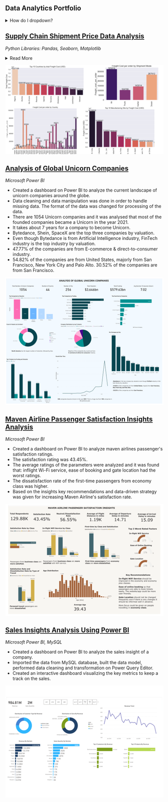 ## Data Analytics Portfolio

<details>
<summary>How do I dropdown?</summary>
<br>
This is how you dropdown.
</details>

## [Supply Chain Shipment Price Data Analysis](https://github.com/ritusantra/Supply-Chain-Shipment-Price-Data-Analysis)
*Python Libraries: Pandas, Seaborn, Matplotlib*
<details>
<summary>Read More</summary>
      <br>
          <ul>
           <li>Data cleaning and manipulation were done on 7000+ records of data.</li>
           <li>Dropping columns, filtering data, changing datatypes and handling date columns were performed.</li>
           <li>Analysis and visualization were executed to present key insights on freight cost based on the country, shipment mode and manufacturing site.</li>
           <li>Total orders: 5572</li>
           <li>Total orderlines: 6175</li>
           <li>Total projects: 130</li>
           <li>Total freight cost $68687760.27</li>
           <li>Nigeria, Zambia and Côte d'Ivoire are the top 3 countries based on Freight Cost (USD).</li>
           <li>Sierra Leone, Angola and Mali are the bottom 3 Countries based on Freight Cost (USD).</li>
           <li>Based on Shipment mode, the freight cost was maximum for Air, followed by Truck, Air Charter and Ocean.</li>
           <li>Top 3 Manufacturing Site by Freight Cost:Aurobindo Unit III, India, Mylan (formerly Matrix) Nashik and Hetero Unit III Hyderabad IN.</li>
         </ul>
</details>

![](/images/Shipment.png)

## [Analysis of Global Unicorn Companies](https://github.com/ritusantra/Analysis-of-Global-Unicorn-Companies)
*Microsoft Power BI*

* Created a dashboard on Power BI to analyze the current landscape of unicorn companies around the globe.
* Data cleaning and data manipulation was done in order to handle missing data. The format of the data was changed for processing of the data.
* There are 1054 Unicorn companies and it was analysed that most of the founded companies became a Unicorn in the year 2021. 
* It takes about 7 years for a company to become Unicorn.
* Bytedance, Shein, SpaceX are the top three companies by valuation.
* Even though Bytedance is from Artificial Intelligence industry, FinTech industry is the top industry by valuation.
* 47.77% of the companies are from E-commerce & direct-to-consumer industry.
* 54.82% of the companies are from United States, majorly from San Francisco, New York City and Palo Alto. 30.52% of the companies are from San Francisco.

![](/images/Unicorn_Dashboard_pdf-1.png)

## [Maven Airline Passenger Satisfaction Insights Analysis](https://github.com/ritusantra/Maven-Airline-Passenger-Satisfaction-Analysis)
*Microsoft Power BI*

* Created a dashboard on Power BI to analyze maven airlines passenger's satisfaction ratings. 
* The satisfaction rating was 43.45%. 
* The average ratings of the parameters were analyzed and it was found that: inflight Wi-Fi service, ease of booking and gate location had the worst ratings. 
* The dissatisfaction rate of the first-time passengers from economy class was higher. 
* Based on the insights key recommendations and data-driven strategy was given for increasing Maven Airline's satisfaction rate.

![](/images/MavenAirline.png)

## [Sales Insights Analysis Using Power BI](https://github.com/ritusantra/Sales-Insights-Analysis-Using-Power-BI)
*Microsoft Power BI, MySQL*

* Created a dashboard on Power BI to analyze the sales insight of a company.
* Imported the data from MySQL database, built the data model, performed data cleaning and transformation on Power Query Editor.
* Created an interactive dashboard visualizing the key metrics to keep a track on the sales.

![](/images/Sales_Insights_Analysis_PowerBI_v2-1.png)
